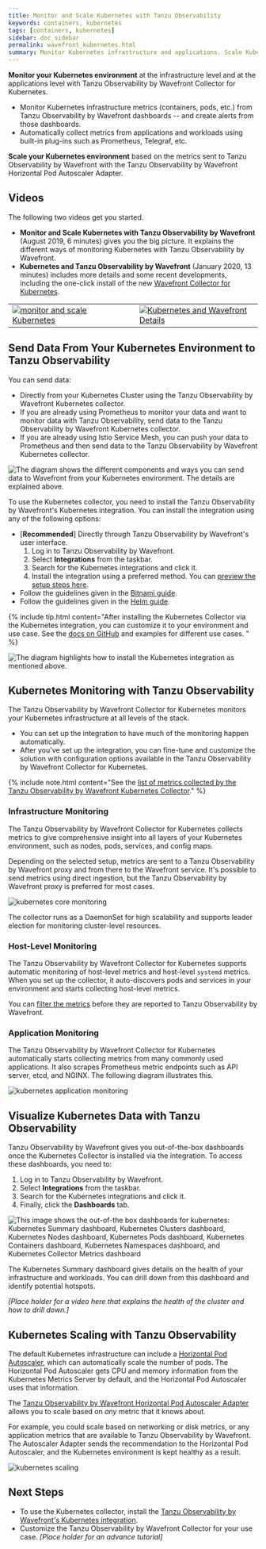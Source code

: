 ```yaml
---
title: Monitor and Scale Kubernetes with Tanzu Observability
keywords: containers, kubernetes
tags: [containers, kubernetes]
sidebar: doc_sidebar
permalink: wavefront_kubernetes.html
summary: Monitor Kubernetes infrastructure and applications. Scale Kubernetes workloads based on metrics in Tanzu Observability by Wavefront.
---
```

**Monitor your Kubernetes environment** at the infrastructure level and at the applications level with Tanzu Observability by Wavefront Collector for Kubernetes.

* Monitor Kubernetes infrastructure metrics (containers, pods, etc.) from Tanzu Observability by Wavefront dashboards -- and create alerts from those dashboards.
* Automatically collect metrics from applications and workloads using built-in plug-ins such as Prometheus, Telegraf, etc.

**Scale your Kubernetes environment** based on the metrics sent to Tanzu Observability by Wavefront with the Tanzu Observability by Wavefront Horizontal Pod Autoscaler Adapter.


## Videos

The following two videos get you started.
* **Monitor and Scale Kubernetes with Tanzu Observability by Wavefront** (August 2019, 6 minutes) gives you the big picture. It explains the different ways of monitoring Kubernetes with Tanzu Observability by Wavefront.
* **Kubernetes and Tanzu Observability by Wavefront** (January 2020, 13 minutes) includes more details and some recent developments, including the one-click install of the new [Wavefront Collector for Kubernetes](https://github.com/wavefrontHQ/wavefront-collector-for-kubernetes).

<table style="width: 100%;">
<tbody>
<tr><td width="51%"><a href="https://youtu.be/nZnbdNHFNyU"><img src="/images/v_kubernetes_pierre_2.png" alt="monitor and scale Kubernetes"/></a></td>
<td width="49%"><a href="https://youtu.be/jbmUKPSIguQ"><img src="/images/v_kubernetes_lightboard.png" alt="Kubernetes and Wavefront Details"/></a></td>
</tr>
</tbody>
</table>


## Send Data From Your Kubernetes Environment to Tanzu Observability 

You can send data:
* Directly from your Kubernetes Cluster using the Tanzu Observability by Wavefront Kubernetes collector.
* If you are already using Prometheus to monitor your data and want to monitor data with Tanzu Observability, send data to the Tanzu Observability by Wavefront Kubernetes collector.
* If you are already using Istio Service Mesh, you can push your data to Prometheus and then send data to the Tanzu Observability by Wavefront Kubernetes collector.

![The diagram shows the different components and ways you can send data to Wavefront from your Kubernetes environment. The details are explained above.](images/kubernetes_overview_diagram.png)

To use the Kubernetes collector, you need to install the Tanzu Observability by Wavefront's Kubernetes integration. You can install the integration using any of the following options:
* [**Recommended**] Directly through Tanzu Observability by Wavefront's user interface.
  1. Log in to Tanzu Observability by Wavefront.
  1. Select **Integrations** from the taskbar.
  1. Search for the Kubernetes integrations and click it.
  1. Install the integration using a preferred method. You can [preview the setup steps here](kubernetes.html).
* Follow the guidelines given in the [Bitnami guide](https://bitnami.com/stack/wavefront/helm).
* Follow the guidelines given in the [Helm guide](https://artifacthub.io/packages/helm/wavefront/wavefront).

{% include tip.html content="After installing the Kubernetes Collector via the Kubernetes integration, you can customize it to your environment and use case. See the [docs on GitHub](https://github.com/wavefrontHQ/wavefront-kubernetes-collector/tree/master/docs) and examples for different use cases. " %}

![The diagram highlights how to install the Kubernetes integration as mentioned above.](images/kubernetes_overview_ways_to_install_integration.png)


## Kubernetes Monitoring with Tanzu Observability

The Tanzu Observability by Wavefront Collector for Kubernetes monitors your Kubernetes infrastructure at all levels of the stack. 
* You can set up the integration to have much of the monitoring happen automatically. 
* After you've set up the integration, you can fine-tune and customize the solution with configuration options available in the Tanzu Observability by Wavefront Collector for Kubernetes.

{% include note.html content="See the [list of metrics collected by the Tanzu Observability by Wavefront Kubernetes Collector](kubernetes.html#metrics)." %}

### Infrastructure Monitoring

The Tanzu Observability by Wavefront Collector for Kubernetes collects metrics to give comprehensive insight into all layers of your Kubernetes environment, such as nodes, pods, services, and config maps.

Depending on the selected setup, metrics are sent to a Tanzu Observability by Wavefront proxy and from there to the Wavefront service. It's possible to send metrics using direct ingestion, but the Tanzu Observability by Wavefront proxy is preferred for most cases.

![kubernetes core monitoring](/images/kubernetes_core.png)

The collector runs as a DaemonSet for high scalability and supports leader election for monitoring cluster-level resources.

### Host-Level Monitoring

The Tanzu Observability by Wavefront Collector for Kubernetes supports automatic monitoring of host-level metrics and host-level `systemd` metrics. When you set up the collector, it auto-discovers pods and services  in your environment and starts collecting host-level metrics.

You can [filter the metrics](https://github.com/wavefrontHQ/wavefront-kubernetes-collector/blob/master/docs/filtering.md) before they are reported to Tanzu Observability by Wavefront.

### Application Monitoring

The Tanzu Observability by Wavefront Collector for Kubernetes automatically starts collecting metrics from many commonly used applications. It also scrapes Prometheus metric endpoints such as API server, etcd, and NGINX. The following diagram illustrates this.

![kubernetes application monitoring](/images/kubernetes_apps.png)

## Visualize Kubernetes Data with Tanzu Observability

Tanzu Observability by Wavefront gives you out-of-the-box dashboards once the Kubernetes Collector is installed via the integration. To access these dashboards, you need to:
1. Log in to Tanzu Observability by Wavefront.
1. Select **Integrations** from the taskbar.
1. Search for the Kubernetes integrations and click it.
1. Finally, click the **Dashboards** tab.

![This image shows the out-of-the box dashboards for kubernetes: Kubernetes Summary dashboard, Kubernetes Clusters dashboard, Kubernetes Nodes dashboard, Kubernetes Pods dashboard, Kubernetes Containers dashboard, Kubernetes Namespaces dashboard, and Kubernetes Collector Metrics dashboard  ](images/wavefront_kubernetes_dashboards_default.png)

The Kubernetes Summary dashboard gives details on the health of your infrastructure and workloads. You can drill down from this dashboard and identify potential hotspots.

*[Place holder for a video here that explains the health of the cluster and how to drill down.]*


## Kubernetes Scaling with Tanzu Observability

The default Kubernetes infrastructure can include a [Horizontal Pod Autoscaler](https://kubernetes.io/docs/tasks/run-application/horizontal-pod-autoscale/), which can automatically scale the number of pods. The Horizontal Pod Autoscaler gets CPU and memory information from the Kubernetes Metrics Server by default, and the Horizontal Pod Autoscaler uses that information.

The [Tanzu Observability by Wavefront Horizontal Pod Autoscaler Adapter](https://www.github.com/wavefrontHQ/wavefront-kubernetes-adapter) allows you to scale based on *any* metric that it knows about.

For example, you could scale based on networking or disk metrics, or any application metrics that are available to Tanzu Observability by Wavefront. The Autoscaler Adapter sends the recommendation to the Horizontal Pod Autoscaler, and the Kubernetes environment is kept healthy as a result.

![kubernetes scaling](/images/kubernetes_scaling.png)

## Next Steps

* To use the Kubernetes collector, install the [Tanzu Observability by Wavefront's Kubernetes integration](kubernetes.html).
* Customize the Tanzu Observability by Wavefront Collector for your use case. *[Place holder for an advance tutorial]*
